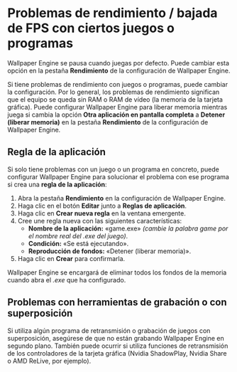 # Problemas de rendimiento / bajada de FPS con ciertos juegos o programas

Wallpaper Engine se pausa cuando juegas por defecto. Puede cambiar esta opción en la pestaña **Rendimiento** de la configuración de Wallpaper Engine.

Si tiene problemas de rendimiento con juegos o programas, puede cambiar la configuración. Por lo general, los problemas de rendimiento significan que el equipo se queda sin RAM o RAM de vídeo (la memoria de la tarjeta gráfica). Puede configurar Wallpaper Engine para liberar memoria mientras juega si cambia la opción **Otra aplicación en pantalla completa** a **Detener (liberar memoria)** en la pestaña **Rendimiento** de la configuración de Wallpaper Engine.

## Regla de la aplicación

Si solo tiene problemas con un juego o un programa en concreto, puede configurar Wallpaper Engine para solucionar el problema con ese programa si crea una **regla de la aplicación**:

1. Abra la pestaña **Rendimiento** en la configuración de Wallpaper Engine.
2. Haga clic en el botón **Editar** junto a **Reglas de aplicación**.
3. Haga clic en **Crear nueva regla** en la ventana emergente.
4. Cree une regla nueva con las siguientes características:
    * **Nombre de la aplicación:** «game.exe» *(cambie la palabra game por el nombre real del .exe del juego)*.
    * **Condición:** «Se está ejecutando».
    * **Reproducción de fondos:** «Detener (liberar memoria)».
5. Haga clic en **Crear** para confirmarla.

Wallpaper Engine se encargará de eliminar todos los fondos de la memoria cuando abra el *.exe* que ha configurado.

## Problemas con herramientas de grabación o con superposición

Si utiliza algún programa de retransmisión o grabación de juegos con superposición, asegúrese de que no están grabando Wallpaper Engine en segundo plano. También puede ocurrir si utiliza funciones de retransmisión de los controladores de la tarjeta gráfica (Nvidia ShadowPlay, Nvidia Share o AMD ReLive, por ejemplo).
